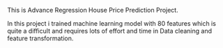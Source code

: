 This is Advance Regression House Price Prediction Project.

In this project i trained machine learning model with 80 features which is quite a difficult and requires lots of effort and time in Data cleaning and feature transformation.
